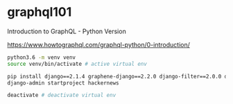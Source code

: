 # graphql101

Introduction to GraphQL - Python Version

https://www.howtographql.com/graphql-python/0-introduction/

```bash
python3.6 -m venv venv
source venv/bin/activate # active virtual env

pip install django==2.1.4 graphene-django==2.2.0 django-filter==2.0.0 django-graphql-jwt==0.1.5
django-admin startproject hackernews

deactivate # deactivate virtual env
```